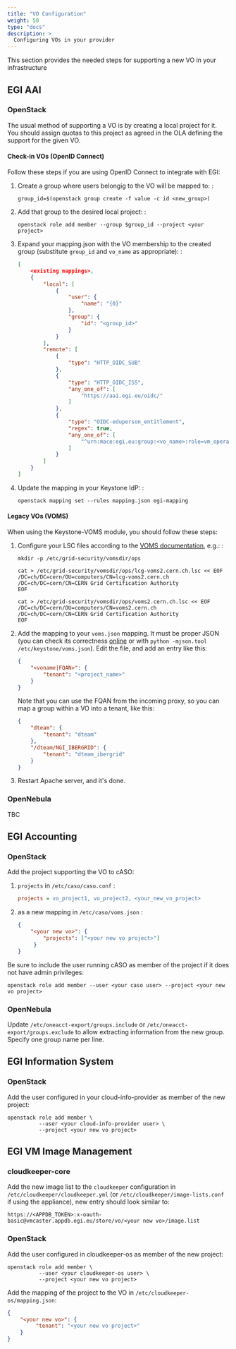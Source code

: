 ```yaml
---
title: "VO Configuration"
weight: 50
type: "docs"
description: >
  Configuring VOs in your provider
---
```


This section provides the needed steps for supporting a new VO in your
infrastructure

## EGI AAI

### OpenStack

The usual method of supporting a VO is by creating a local project for it. You
should assign quotas to this project as agreed in the OLA defining the support
for the given VO.

#### Check-in VOs (OpenID Connect)

Follow these steps if you are using OpenID Connect to integrate with EGI:

1. Create a group where users belongig to the VO will be mapped to: :

   ```shell
   group_id=$(openstack group create -f value -c id <new_group>)
   ```

1. Add that group to the desired local project: :

   ```shell
   openstack role add member --group $group_id --project <your project>
   ```

1. Expand your mapping.json with the VO membership to the created group
   (substitute `group_id` and `vo_name` as appropriate): :

   <!-- markdownlint-disable line-length -->
   ```json
   [
       <existing mappings>,
       {
           "local": [
               {
                   "user": {
                       "name": "{0}"
                   },
                   "group": {
                       "id": "<group_id>"
                   }
               }
           ],
           "remote": [
               {
                   "type": "HTTP_OIDC_SUB"
               },
               {
                   "type": "HTTP_OIDC_ISS",
                   "any_one_of": [
                       "https://aai.egi.eu/oidc/"
                   ]
               },
               {
                   "type": "OIDC-eduperson_entitlement",
                   "regex": true,
                   "any_one_of": [
                       "^urn:mace:egi.eu:group:<vo_name>:role=vm_operator#aai.egi.eu$"
                   ]
               }
           ]
       }
   ]
   ```
   <!-- markdownlint-enable line-length -->

1. Update the mapping in your Keystone IdP: :

   ```shell
   openstack mapping set --rules mapping.json egi-mapping
   ```

#### Legacy VOs (VOMS)

When using the Keystone-VOMS module, you should follow these steps:

1. Configure your LSC files according to the
   [VOMS documentation](http://italiangrid.github.io/voms/documentation/voms-clients-guide/3.0.3/#voms-trust),
   e.g.: :

   ```shell
   mkdir -p /etc/grid-security/vomsdir/ops

   cat > /etc/grid-security/vomsdir/ops/lcg-voms2.cern.ch.lsc << EOF
   /DC=ch/DC=cern/OU=computers/CN=lcg-voms2.cern.ch
   /DC=ch/DC=cern/CN=CERN Grid Certification Authority
   EOF

   cat > /etc/grid-security/vomsdir/ops/voms2.cern.ch.lsc << EOF
   /DC=ch/DC=cern/OU=computers/CN=voms2.cern.ch
   /DC=ch/DC=cern/CN=CERN Grid Certification Authority
   EOF
   ```

1. Add the mapping to your `voms.json` mapping. It must be proper JSON (you can
   check its correctness [online](http://jsonlint.com/) or with
   `python -mjson.tool /etc/keystone/voms.json`). Edit the file, and add an
   entry like this:

   ```json
   {
       "<voname|FQAN>": {
           "tenant": "<project_name>"
       }
   }
   ```

   Note that you can use the FQAN from the incoming proxy, so you can map a
   group within a VO into a tenant, like this:

   ```json
   {
       "dteam": {
           "tenant": "dteam"
       },
       "/dteam/NGI_IBERGRID": {
           "tenant": "dteam_ibergrid"
       }
   }
   ```

1. Restart Apache server, and it\'s done.

### OpenNebula

TBC

## EGI Accounting

### OpenStack

Add the project supporting the VO to cASO:

1. `projects` in `/etc/caso/caso.conf` :

   ```ini
   projects = vo_project1, vo_project2, <your_new_vo_project>
   ```

1. as a new mapping in `/etc/caso/voms.json` :

   ```json
   {
       "<your new vo>": {
           "projects": ["<your new vo project>"]
        }
   }
   ```

Be sure to include the user running cASO as member of the project if it does not
have admin privileges:

```shell
openstack role add member --user <your caso user> --project <your new vo project>
```

### OpenNebula

Update `/etc/oneacct-export/groups.include` or
`/etc/oneacct-export/groups.exclude` to allow extracting information from the
new group. Specify one group name per line.

## EGI Information System

### OpenStack

Add the user configured in your cloud-info-provider as member of the new
project:

```shell
openstack role add member \
          --user <your cloud-info-provider user> \
          --project <your new vo project>
```

## EGI VM Image Management

### cloudkeeper-core

Add the new image list to the `cloudkeeper` configuration in
`/etc/cloudkeeper/cloudkeeper.yml` (or `/etc/cloudkeeper/image-lists.conf` if
using the appliance), new entry should look similar to:

`https://<APPDB_TOKEN>:x-oauth-basic@vmcaster.appdb.egi.eu/store/vo/<your new vo>/image.list`

### OpenStack

Add the user configured in cloudkeeper-os as member of the new project:

```shell
openstack role add member \
          --user <your cloudkeeper-os user> \
          --project <your new vo project>
```

Add the mapping of the project to the VO in `/etc/cloudkeeper-os/mapping.json`:

```json
{
    "<your new vo>": {
         "tenant": "<your new vo project>"
    }
}
```
